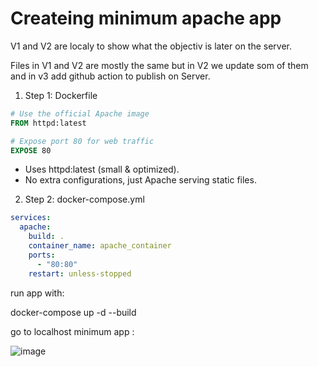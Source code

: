 # Createing minimum apache app

V1 and V2 are localy to show what the objectiv is later on the server.

Files in V1 and V2 are mostly the same but in V2 we update som of them and in v3 add github action to publish on Server.


1. Step 1: Dockerfile
```dockerfile
# Use the official Apache image
FROM httpd:latest

# Expose port 80 for web traffic
EXPOSE 80
```

- Uses httpd:latest (small & optimized).
- No extra configurations, just Apache serving static files.

2. Step 2: docker-compose.yml
```docker-compose.yml
services:
  apache:
    build: .
    container_name: apache_container
    ports:
      - "80:80"
    restart: unless-stopped
```
run app with:

docker-compose up -d --build

go to localhost
minimum app :


![image](https://github.com/user-attachments/assets/f87d3be7-8cea-4428-b812-b82ee162629a)
